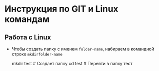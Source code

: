 # Инструкция по GIT и Linux командам

## Работа с Linux

* Чтобы создать папку с именем `folder-name`, набираем в командной строке `mkdirfolder-name` 

    mkdir test # Создает папку
    cd test    # Перейти в папку тест

